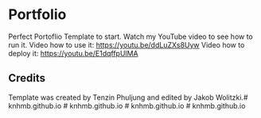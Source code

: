 # Portfolio 
Perfect Portoflio Template to start.
Watch my YouTube video to see how to run it.
Video how to use it:
https://youtu.be/ddLuZXs8Uyw
Video how to deploy it:
https://youtu.be/E1dqffpUlMA
## Credits
Template was created by Tenzin Phuljung and edited by Jakob Wolitzki.#   k n h m b . g i t h u b . i o  
 #   k n h m b . g i t h u b . i o  
 #   k n h m b . g i t h u b . i o  
 #   k n h m b . g i t h u b . i o  
 